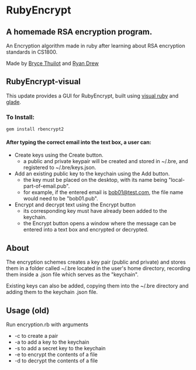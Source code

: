 # RubyEncrypt
## A homemade RSA encryption program.

An Encryption algorithm made in ruby after learning about RSA encryption standards in CS1800.

Made by [Bryce Thuilot](https://www.github.com/bthuilot) and [Ryan Drew](https://www.github.com/ryandrew14)

## RubyEncrypt-visual
This update provides a GUI for RubyEncrypt, built using [visual ruby](http://visualruby.net/) and [glade](https://glade.gnome.org/).

### To Install:
```
gem install rbencrypt2
```
#### After typing the correct email into the text box, a user can:
- Create keys using the Create button.
  - a public and private keypair will be created and stored in ~/.bre, and registered to ~/.bre/keys.json.
- Add an existing public key to the keychain using the Add button.
  - the key must be placed on the desktop, with its name being "local-part-of-email.pub".
  - for example, if the entered email is bob01@test.com, the file name would need to be "bob01.pub".
- Encrypt and decrypt text using the Encrypt button
  - its corresponding key must have already been added to the keychain.
  - the Encrypt button opens a window where the message can be entered into a text box and encrypted or decrypted.

## About

The encryption schemes creates a key pair (public and private) and stores them in a folder called ~/.bre located in the user's home directory, recording them inside a .json file which serves as the "keychain".

Existing keys can also be added, copying them into the ~/.bre directory and adding them to the keychain .json file.

## Usage (old)

Run encryption.rb with arguments
- -c to create a pair
- -a <key-location> to add a key to the keychain
- -s <key-location> to add a secret key to the keychain
- -e <file-location> to encrypt the contents of a file
- -d <file-location> to decrypt the contents of a file
